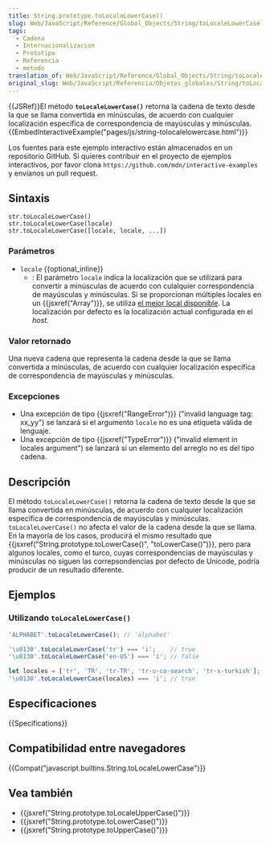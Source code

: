 ```yaml
---
title: String.prototype.toLocaleLowerCase()
slug: Web/JavaScript/Reference/Global_Objects/String/toLocaleLowerCase
tags:
  - Cadena
  - Internacionalizacion
  - Prototipo
  - Referencia
  - metodo
translation_of: Web/JavaScript/Reference/Global_Objects/String/toLocaleLowerCase
original_slug: Web/JavaScript/Referencia/Objetos_globales/String/toLocaleLowerCase
---
```


{{JSRef}}El método **`toLocaleLowerCase()`** retorna la cadena de texto desde la que se llama convertida en minúsculas, de acuerdo con cualquier localización específica de correspondencia de mayúsculas y minúsculas.{{EmbedInteractiveExample("pages/js/string-tolocalelowercase.html")}}

Los fuentes para este ejemplo interactivo están almacenados en un repositorio GitHub. Si quieres contribuir en el proyecto de ejemplos interactivos, por favor clona `https://github.com/mdn/interactive-examples` y envíanos un pull request.

## Sintaxis

```
str.toLocaleLowerCase()
str.toLocaleLowerCase(locale)
str.toLocaleLowerCase([locale, locale, ...])
```

### Parámetros

- `locale` {{optional_inline}}
  - : El parámetro `locale` indica la localización que se utilizará para convertir a minúsculas de acuerdo con culalquier correspondencia de mayúsculas y minúsculas. Si se proporcionan múltiples locales en un {{jsxref("Array")}}, se utiliza [el mejor local disponible](https://tc39.github.io/ecma402/#sec-bestavailablelocale). La localización por defecto es la localización actual configurada en el _host_.

### Valor retornado

Una nueva cadena que representa la cadena desde la que se llama convertida a minúsculas, de acuerdo con cualquier localización específica de correspondencia de mayúsculas y minúsculas.

### Excepciones

- Una excepción de tipo {{jsxref("RangeError")}} ("invalid language tag: xx_yy") se lanzará si el argumento `locale` no es una etiqueta válida de lenguaje.
- Una excepción de tipo {{jsxref("TypeError")}} ("invalid element in locales argument") se lanzará si un elemento del arreglo no es del tipo cadena.

## Descripción

El método `toLocaleLowerCase()` retorna la cadena de texto desde la que se llama convertida en minúsculas, de acuerdo con cualquier localización específica de correspondencia de mayúsculas y minúsculas. `toLocaleLowerCase()` no afecta el valor de la cadena desde la que se llama. En la mayoría de los casos, producirá el mismo resultado que {{jsxref("String.prototype.toLowerCase()", "toLowerCase()")}}, pero para algunos locales, como el turco, cuyas correspondencias de mayúsculas y minúsculas no siguen las correpsondencias por defecto de Unicode, podría producir de un resultado diferente.

## Ejemplos

### Utilizando `toLocaleLowerCase()`

```js
'ALPHABET'.toLocaleLowerCase(); // 'alphabet'

'\u0130'.toLocaleLowerCase('tr') === 'i';    // true
'\u0130'.toLocaleLowerCase('en-US') === 'i'; // false

let locales = ['tr', 'TR', 'tr-TR', 'tr-u-co-search', 'tr-x-turkish'];
'\u0130'.toLocaleLowerCase(locales) === 'i'; // true
```

## Especificaciones

{{Specifications}}

## Compatibilidad entre navegadores

{{Compat("javascript.builtins.String.toLocaleLowerCase")}}

## Vea también

- {{jsxref("String.prototype.toLocaleUpperCase()")}}
- {{jsxref("String.prototype.toLowerCase()")}}
- {{jsxref("String.prototype.toUpperCase()")}}
